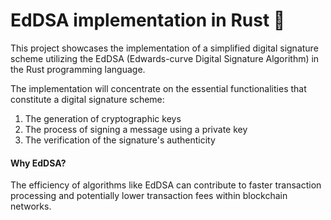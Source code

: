 # EdDSA implementation in Rust 🦀

This project showcases the implementation of a simplified digital signature scheme utilizing the EdDSA (Edwards-curve Digital Signature Algorithm) in the Rust programming language.

The implementation will concentrate on the essential functionalities that constitute a digital signature scheme:
1. The generation of cryptographic keys
2. The process of signing a message using a private key
3. The verification of the signature's authenticity 

#### Why EdDSA?

The efficiency of algorithms like EdDSA can contribute to faster transaction processing and potentially lower transaction fees within blockchain networks.
